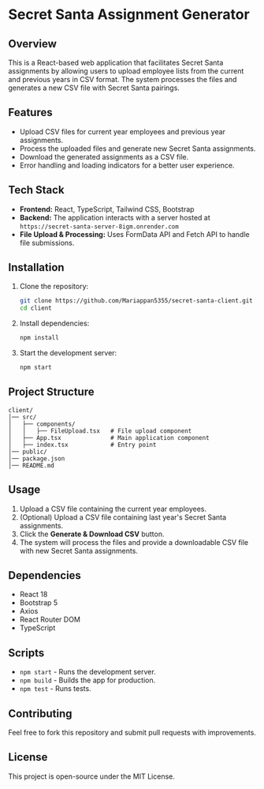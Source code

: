 # Secret Santa Assignment Generator

## Overview
This is a React-based web application that facilitates Secret Santa assignments by allowing users to upload employee lists from the current and previous years in CSV format. The system processes the files and generates a new CSV file with Secret Santa pairings.

## Features
- Upload CSV files for current year employees and previous year assignments.
- Process the uploaded files and generate new Secret Santa assignments.
- Download the generated assignments as a CSV file.
- Error handling and loading indicators for a better user experience.

## Tech Stack
- **Frontend:** React, TypeScript, Tailwind CSS, Bootstrap
- **Backend:** The application interacts with a server hosted at `https://secret-santa-server-8igm.onrender.com`
- **File Upload & Processing:** Uses FormData API and Fetch API to handle file submissions.

## Installation
1. Clone the repository:
   ```sh
   git clone https://github.com/Mariappan5355/secret-santa-client.git
   cd client
   ```
2. Install dependencies:
   ```sh
   npm install
   ```
3. Start the development server:
   ```sh
   npm start
   ```

## Project Structure
```
client/
│── src/
│   ├── components/
│   │   ├── FileUpload.tsx   # File upload component
│   ├── App.tsx              # Main application component
│   ├── index.tsx            # Entry point
│── public/
│── package.json
│── README.md
```

## Usage
1. Upload a CSV file containing the current year employees.
2. (Optional) Upload a CSV file containing last year's Secret Santa assignments.
3. Click the **Generate & Download CSV** button.
4. The system will process the files and provide a downloadable CSV file with new Secret Santa assignments.

## Dependencies
- React 18
- Bootstrap 5
- Axios
- React Router DOM
- TypeScript

## Scripts
- `npm start` - Runs the development server.
- `npm build` - Builds the app for production.
- `npm test` - Runs tests.

## Contributing
Feel free to fork this repository and submit pull requests with improvements.

## License
This project is open-source under the MIT License.


